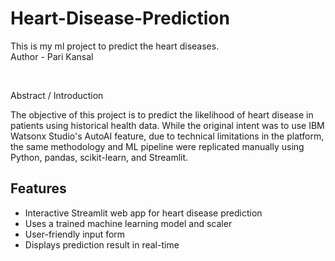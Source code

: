 # Heart-Disease-Prediction
This is my ml project to predict the heart diseases.
<br>
Author - Pari Kansal

<br>

Abstract / Introduction

The objective of this project is to predict the likelihood of heart disease in patients using historical health data. While the original intent was to use IBM Watsonx Studio's AutoAI feature, due to technical limitations in the platform, the same methodology and ML pipeline were replicated manually using Python, pandas, scikit-learn, and Streamlit.

## Features

- Interactive Streamlit web app for heart disease prediction
- Uses a trained machine learning model and scaler
- User-friendly input form
- Displays prediction result in real-time

